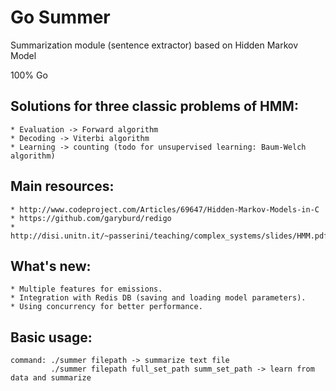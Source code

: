 # Go Summer

Summarization module (sentence extractor) based on Hidden Markov Model

100% Go

## Solutions for three classic problems of HMM:
	* Evaluation -> Forward algorithm
	* Decoding -> Viterbi algorithm
	* Learning -> counting (todo for unsupervised learning: Baum-Welch algorithm)

## Main resources:
	* http://www.codeproject.com/Articles/69647/Hidden-Markov-Models-in-C
	* https://github.com/garyburd/redigo
	* http://disi.unitn.it/~passerini/teaching/complex_systems/slides/HMM.pdf

## What's new:
	* Multiple features for emissions.
	* Integration with Redis DB (saving and loading model parameters).
	* Using concurrency for better performance.

## Basic usage:
	
	command: ./summer filepath -> summarize text file
			 ./summer filepath full_set_path summ_set_path -> learn from data and summarize